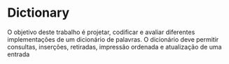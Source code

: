 # Dictionary
O objetivo deste trabalho é projetar, codificar e avaliar diferentes implementações de um dicionário de palavras. O dicionário deve permitir consultas, inserções, retiradas, impressão ordenada e atualização de uma entrada
